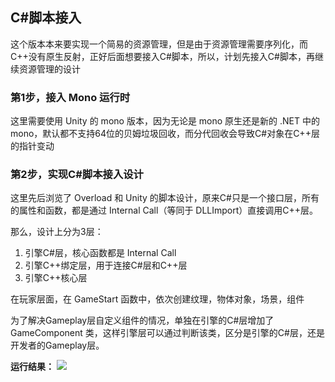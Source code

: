 ## C#脚本接入

这个版本本来要实现一个简易的资源管理，但是由于资源管理需要序列化，而C++没有原生反射，正好后面想要接入C#脚本，所以，计划先接入C#脚本，再继续资源管理的设计


### 第1步，接入 Mono 运行时

这里需要使用 Unity 的 mono 版本，因为无论是 mono 原生还是新的 .NET 中的 mono，默认都不支持64位的贝姆垃圾回收，而分代回收会导致C#对象在C++层的指针变动

### 第2步，实现C#脚本接入设计

这里先后浏览了 Overload 和 Unity 的脚本设计，原来C#只是一个接口层，所有的属性和函数，都是通过 Internal Call（等同于 DLLImport）直接调用C++层。

那么，设计上分为3层：
1. 引擎C#层，核心函数都是 Internal Call
2. 引擎C++绑定层，用于连接C#层和C++层
3. 引擎C++核心层

在玩家层面，在 GameStart 函数中，依次创建纹理，物体对象，场景，组件

为了解决Gameplay层自定义组件的情况，单独在引擎的C#层增加了 GameComponent 类，这样引擎层可以通过判断该类，区分是引擎的C#层，还是开发者的Gameplay层。


**运行结果：**
![](../Versions/Assets/v0.16_result.png)